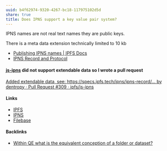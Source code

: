 ```yaml
---
uuid: b4f62974-9320-4267-bc18-117975102d5d
share: true
title: Does IPNS support a key value pair system?
---
```

IPNS names are not real text names they are public keys.

There is a meta data extension technically limited to 10 kb

* [Publishing IPNS names | IPFS Docs](https://docs.ipfs.tech/how-to/publish-ipns/#publishing-ipns-names-with-kubo)
* [IPNS Record and Protocol](https://specs.ipfs.tech/ipns/ipns-record/#key-types)

#### [js-ipns](../e1366737-ea33-4da7-bbb5-1911c74bf9d6) did not support extendable data so I wrote a pull request

[Added extendable data, see: https://specs.ipfs.tech/ipns/ipns-record/… by dentropy · Pull Request #309 · ipfs/js-ipns](https://github.com/ipfs/js-ipns/pull/309)
#### Links

* [IPFS](../e1636216-dee3-430e-949c-3b2c24c36701)
* [IPNS](../2bde5c00-e98d-4182-ac7f-5f7c24f0bd93)
* [Filebase](../d5f0f13e-5c6e-4019-b235-e7b316df6131)

#### Backlinks

* [Within QE what is the equivalent conception of a folder or dataset?](/58f9eab0-efb0-43b5-9e87-bc43f56a4d62)